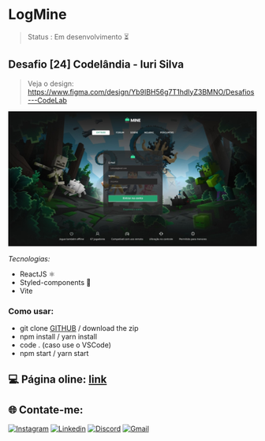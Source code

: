 # LogMine

> Status : Em desenvolvimento ⏳ 

## Desafio [24] Codelândia - Iuri Silva
>Veja o design: https://www.figma.com/design/Yb9IBH56g7T1hdIyZ3BMNO/Desafios---CodeLab

<img src="./src/assets/img/MineLog-PrintHome.png">

_Tecnologias:_

- ReactJS ⚛️
- Styled-components 💅
- Vite

### Como usar:

- git clone [GITHUB](https://github.com/I-Samuel-I/LogMine) / download the zip
- npm install / yarn install
- code . (caso use o VSCode)
- npm start / yarn start

## 💻 Página oline: [link](https://logmine.bohr.io)

## 🌐 Contate-me:

[![Instagram](https://img.shields.io/badge/Instagram-E4405F?style=for-the-badge&logo=instagram&logoColor=white)](https://www.instagram.com/sam.pongp/)
[![Linkedin](https://img.shields.io/badge/LinkedIn-0077B5?style=for-the-badge&logo=linkedin&logoColor=white)](https://www.linkedin.com/in/samuel-gomes-481062316/)
[![Discord](https://img.shields.io/badge/Discord-7289DA?style=for-the-badge&logo=discord&logoColor=white)](https://discordapp.com/users/353247502385938432)
[![Gmail](https://img.shields.io/badge/Gmail-D14836?style=for-the-badge&logo=gmail&logoColor=white)](mailto:samgomes.dev@gmail.com)
